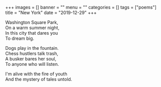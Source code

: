 +++
images = []
banner = ""
menu = ""
categories = []
tags = ["poems"]
title = "New York"
date = "2019-12-29"
+++

Washington Square Park,  
On a warm summer night,  
In this city that dares you  
To dream big.  

Dogs play in the fountain.  
Chess hustlers talk trash,  
A busker bares her soul,  
To anyone who will listen.  

I'm alive with the fire of youth  
And the mystery of tales untold.  
